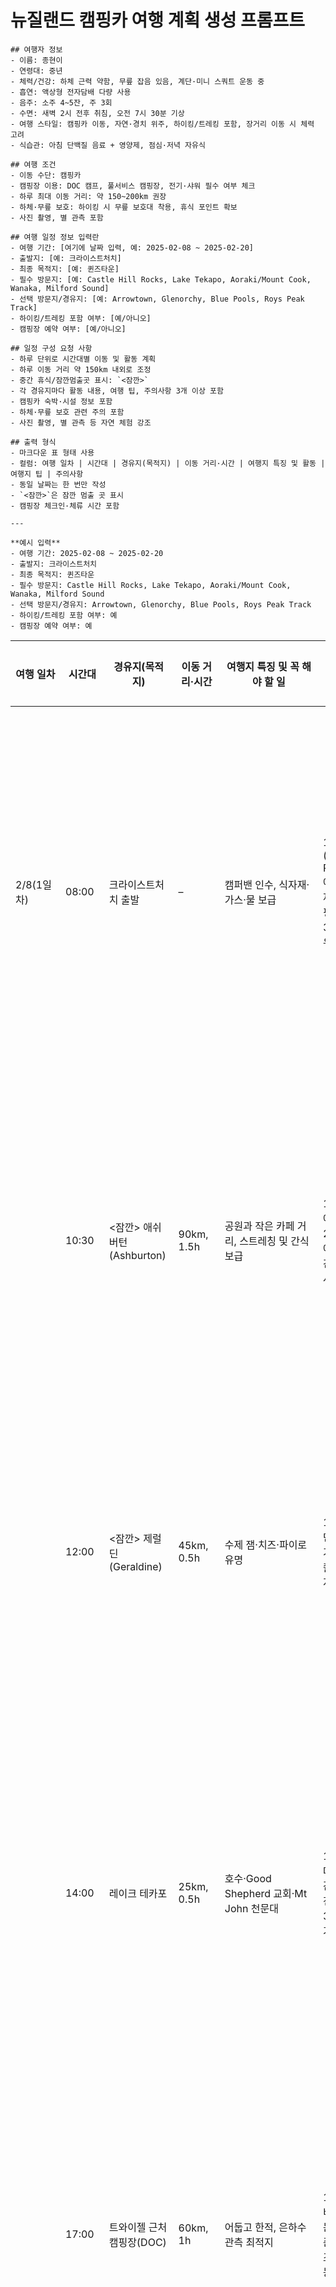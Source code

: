 # 뉴질랜드 캠핑카 여행 계획 생성 프롬프트

```
## 여행자 정보
- 이름: 종현이
- 연령대: 중년
- 체력/건강: 하체 근력 약함, 무릎 잡음 있음, 계단·미니 스쿼트 운동 중
- 흡연: 액상형 전자담배 다량 사용
- 음주: 소주 4~5잔, 주 3회
- 수면: 새벽 2시 전후 취침, 오전 7시 30분 기상
- 여행 스타일: 캠핑카 이동, 자연·경치 위주, 하이킹/트레킹 포함, 장거리 이동 시 체력 고려
- 식습관: 아침 단백질 음료 + 영양제, 점심·저녁 자유식

## 여행 조건
- 이동 수단: 캠핑카
- 캠핑장 이용: DOC 캠프, 풀서비스 캠핑장, 전기·샤워 필수 여부 체크
- 하루 최대 이동 거리: 약 150~200km 권장
- 하체·무릎 보호: 하이킹 시 무릎 보호대 착용, 휴식 포인트 확보
- 사진 촬영, 별 관측 포함

## 여행 일정 정보 입력란
- 여행 기간: [여기에 날짜 입력, 예: 2025-02-08 ~ 2025-02-20]
- 출발지: [예: 크라이스트처치]
- 최종 목적지: [예: 퀸즈타운]
- 필수 방문지: [예: Castle Hill Rocks, Lake Tekapo, Aoraki/Mount Cook, Wanaka, Milford Sound]
- 선택 방문지/경유지: [예: Arrowtown, Glenorchy, Blue Pools, Roys Peak Track]
- 하이킹/트레킹 포함 여부: [예/아니오]
- 캠핑장 예약 여부: [예/아니오]

## 일정 구성 요청 사항
- 하루 단위로 시간대별 이동 및 활동 계획
- 하루 이동 거리 약 150km 내외로 조정
- 중간 휴식/잠깐멈출곳 표시: `<잠깐>`
- 각 경유지마다 활동 내용, 여행 팁, 주의사항 3개 이상 포함
- 캠핑카 숙박·시설 정보 포함
- 하체·무릎 보호 관련 주의 포함
- 사진 촬영, 별 관측 등 자연 체험 강조

## 출력 형식
- 마크다운 표 형태 사용
- 컬럼: 여행 일차 | 시간대 | 경유지(목적지) | 이동 거리·시간 | 여행지 특징 및 활동 | 여행지 팁 | 주의사항
- 동일 날짜는 한 번만 작성
- `<잠깐>`은 잠깐 멈출 곳 표시
- 캠핑장 체크인·체류 시간 포함

---

**예시 입력**
- 여행 기간: 2025-02-08 ~ 2025-02-20
- 출발지: 크라이스트처치
- 최종 목적지: 퀸즈타운
- 필수 방문지: Castle Hill Rocks, Lake Tekapo, Aoraki/Mount Cook, Wanaka, Milford Sound
- 선택 방문지/경유지: Arrowtown, Glenorchy, Blue Pools, Roys Peak Track
- 하이킹/트레킹 포함 여부: 예
- 캠핑장 예약 여부: 예

```

| 여행 일차 | 시간대 | 경유지(목적지) | 이동 거리·시간 | 여행지 특징 및 꼭 해야 할 일 | 여행지 팁 | 주의사항 |
|-----------|--------|----------------|----------------|------------------------------|-----------|-----------|
| 2/8(1일차) | 08:00 | 크라이스트처치 출발 | – | 캠퍼밴 인수, 식자재·가스·물 보급 | 1) 대형마트(Countdown, Pak’nSave)에서 미리 식자재 구입 2) 캠핑용 가스 체크 3) 물탱크 채우기 | 1) 도심 혼잡, 주차장 좁음 2) 출근 시간 피할 것 3) 교통 신호 많음 | 
| | 10:30 | <잠깐> 애쉬버턴(Ashburton) | 90km, 1.5h | 공원과 작은 카페 거리, 스트레칭 및 간식 보급 | 1) 공원 벤치에서 잠깐 휴식 2) 지역 카페에서 커피 3) 간단한 화장실 사용 가능 | 1) 장거리 트럭 통행 많음 2) 주차 제한 3) 빠른 체류 권장 |
| | 12:00 | <잠깐> 제럴딘(Geraldine) | 45km, 0.5h | 수제 잼·치즈·파이로 유명 | 1) 점심용 간단한 파이 구입 가능 2) 사진 촬영 스팟 3) 지역 상점 구경 | 1) 마을 주차 제한 2) 관광객 붐빔 3) 소량 현금 필요 |
| | 14:00 | 레이크 테카포 | 25km, 0.5h | 호수·Good Shepherd 교회·Mt John 천문대 | 1) 낮에 천문대 올라 풍경 감상 2) 카페 전망대 추천 3) 호수 산책 가능 | 1) 사진 촬영 인파 많음 2) 강한 햇빛, 자외선 차단 필수 3) 주차 제한 |
| | 17:00 | 트와이젤 근처 캠핑장(DOC) | 60km, 1h | 어둡고 한적, 은하수 관측 최적지 | 1) 별 관측 준비 2) 장작 또는 휴대용 랜턴 준비 3) 주변 조용한 산책 가능 | 1) 전기·상수 제한 2) 밤 기온 낮음 3) 음식 냄새 주의 | 
| 2/9(2일차) | 08:00–09:30 | 아오라키 마운트쿡 빌리지 | 65km, 1.5h | 국립공원 진입, 방문자센터 | 1) 트레일 지도 수령 2) 캠퍼밴 전용 주차 확인 3) 출발 전 화장실 사용 | 1) 날씨 변화 심함 2) 주차 공간 제한 3) 곤충 대비 |
| | 09:30–10:00 | <잠깐> Tasman Glacier 전망대 | – | 짧은 워크, 빙하호수 풍경 | 1) 드론 촬영 가능 지역 2) 사진 촬영 최적 시간 3) 가벼운 산책 | 1) 바람 강함 2) 미끄러운 돌길 주의 3) 햇빛 반사 주의 |  
| | 10:00–15:00 | 후커밸리 트랙 | – | 吊다리·빙하 전망, 왕복 3h | 1) 점심 도시락 지참 2) 충분한 수분 확보 3) 편한 등산화 필수 | 1) 햇볕 강함, 자외선 차단 2) 강수 시 길 미끄러움 3) 무릎 보호대 착용 권장 |
| | 15:30 | <잠깐> 푸카키 호수 전망대 | 40km, 1h | 맑은 날 Mt Cook 정면 뷰 | 1) 사진 촬영 2) 간단한 휴식 3) 드론 촬영 가능 | 1) 주차 제한 2) 바람 강함 3) 짧게 체류 권장 | 
| | 16:00–17:00 | 글렌태너 홀리데이 파크 | 20km, 0.5h | 샤워·주방·전기 완비 | 1) 캠퍼밴 친화적 2) 장기 숙박 캠퍼 많음 3) 예약 필수 | 1) 여름 성수기 붐빔 2) 야외 활동 시 벌 주의 3) 쓰레기 처리 확인 | 
| 2/10(3일차) | 08:00–12:00 | 오마라마 → 린디스 패스 | 120km, 2h | 고원 도로, 황량한 산맥 뷰 | 1) 뷰포인트 정차 2) 사진 스팟 다수 3) 간단 간식 준비 | 1) 급커브·내리막 주의 2) 날씨 변화 주시 3) 트럭 통행 많음 |
|  | 09:00 | <잠깐> Clay Cliffs | – | 침식 절벽, 기괴한 풍경 | 1) 20분 산책 2) 사진 촬영 3) 현금 소액 입장료 필요 | 1) 사유지 2) 미끄러운 돌길 주의 3) 짧게 체류 권장 | 
|  | 10:30 | <잠깐> Lindis Pass Lookout | – | 남섬 대표 산맥 전망 | 1) 사진 촬영 2) 짧은 휴식 3) 드론 촬영 가능 | 1) 추위 대비 2) 바람 강함 3) 차량 안전 주의 | 
|  | 12:00–15:00 | 와나카 호수 | 100km, 1.5h | #ThatWanakaTree, 호수 드라이브 | 1) 피크닉 2) 산책로 이용 3) 호수 주변 사진 촬영 | 1) 호숫가 붐빔 2) 강한 햇빛 대비 3) 곤충 주의 | 
|  | 15:00–17:00 | 와나카 캠핑장 | – | DOC 캠프, 호수변 | 1) 타운 인접 편리 2) 캠핑장 안내 확인 3) 장거리 운전 후 휴식 | 1) 전기·온수 여부 확인 2) 야생 동물 주의 3) 음식 보관 주의 |
| 2/11(4일차) | 08:00–14:00 | 로이스 피크 트랙 | – | 왕복 5~6h 하이킹, 호수·산맥 절경 | 1) 무릎 보호대 착용 2) 충분한 수분과 간식 3) 일찍 출발 | 1) 경사 심해 체력 소모 큼 2) 햇볕 강함 3) 하이킹 장비 필수 |
|  | 15:00–17:00 | 와나카 캠핑장 | – | 하이킹 후 휴식 | 1) 호수변 카페에서 커피 2) 하체 스트레칭 3) 별 관측 준비 | 1) 추위 대비 2) 장거리 이동 후 피로 주의 3) 음식 관리 | 
| 2/12(5일차) | 08:00–12:00 | 테아나우 | 230km, 4h | 밀포드 사운드 전 거점 | 1) 연료·식자재 보급 2) 휴식 스팟 확인 3) 도로 안전 운전 | 1) 도로 길고 단조로움 2) 과속 주의 3) 장거리 운전 피로 주의 |
|  | 10:00 | <잠깐> 킹스턴(Kingston) | – | 증기기관차 박물관 | 1) 짧게 구경 2) 사진 촬영 3) 트레인 체험 | 1) 캠퍼밴 주차 확인 2) 운영 시간 확인 3) 체류 짧게 |
|  | 13:00–17:00 | 테아나우 레이크뷰 캠프 | – | 샤워·전기·부엌 완비 | 1) 장기 캠퍼 많음 2) 캠핑장 안내 확인 3) 호수 산책 | 1) 예약 필수 2) 야생 동물 주의 3) 음식 냄새 관리 |  
| 2/13(6일차) | 08:00–11:00 | 밀포드 사운드 | 120km, 3h | 피오르드 드라이브 절경 | 1) 터널 통과 대기 예상 2) 짧은 워크 가능 3) 사진 스팟 많음 | 1) 비 내릴 확률 높음 2) 급커브 운전 주의 3) 터널 안전 |
|  | 09:30 | <잠깐> 미러 레이크(Mirror Lake) | – | 산 반영 호수 | 1) 10분 산책 2) 사진 촬영 3) 가벼운 휴식 | 1) 모기 많음 2) 주차 공간 제한 3) 짧게 체류 |  
|  | 12:00–14:00 | 밀포드 사운드 크루즈 | – | 폭포·돌고래·물개 관찰 | 1) 방수 자켓 2) 망원렌즈 준비 3) 휴대품 방수 | 1) 비 내릴 확률 높음 2) 파도에 흔들림 주의 3) 출발 시간 확인 | 
|  | 15:00–17:00 | 테아나우 캠프 복귀 | – | 캠핑, 휴식·세탁 | 1) 장거리 운전 후 피로 회복 2) 음식 준비 3) 별 관측 가능 | 1) 야생 동물 주의 2) 전기·샤워 확인 3) 안전 장비 준비 |
| 2/14(7일차) | 08:00–12:00 | 퀸즈타운 북쪽 경유 | 170km, 3h | 드라이브, 호수·산 전망 | 1) 크롬웰 와인밸리 경유 가능 2) 휴게소에서 사진 3) 간식 준비 | 1) 도심 혼잡 주의 2) 연료 확인 3) 휴식 자주 |
|  | 09:30 | <잠깐> 애로우타운(Arrowtown) | – | 옛 금광 마을, 짧은 산책 | 1) 금광 체험 가능 2) 사진 촬영 3) 카페 이용 | 1) 좁은 거리 주차 주의 2) 관광객 붐빔 3) 체류 5–10분 권장 |
|  | 13:00–17:00 | 글레노키(Glenorchy) | 50km, 1h | 반지의 제왕 촬영지, 호수·산맥 풍경 | 1) 호수변 트레일 짧게 산책 2) 사진 촬영 3) 캠퍼밴 주차 넉넉 | 1) 날씨 변화 빠름 2) 연료·식량 확인 3) 곤충 대비 |
|  | 17:00 | 글레노키 캠핑 | – | DOC 캠프, 호수뷰 | 1) 간단한 화장실만 2) 캠프파이어 금지 3) 호수 산책 가능 | 1) 음식 냄새 관리 2) 야생 동물 주의 3) 방한 준비 |
| 2/15(8일차) | 08:00–15:00 | 마운트 아스파이어링 NP 드라이브 | – | 폭포·계곡·숲 풍경 | 1) 블루풀스 산책 2) 사진 스팟 확인 3) 가벼운 피크닉 가능 | 1) 비 내리면 진입 제한 2) 곤충 대비 3) 차량 안전 확인 |
|  | 09:30 | <잠깐> 블루 풀스(Blue Pools) | – | 옥색 계류, 짧은 산책로 | 1) 5–10분 산책 2) 사진 촬영 3) 물 소리 감상 | 1) 비 오면 색 탁해짐 2) 미끄러운 돌길 주의 3) 짧게 체류 |
|  | 16:00–17:00 | 와나카 캠핑장 복귀 | – | 캠핑, 별 관측 | 1) 야경 촬영 2) 간단한 요리 3) 휴식 | 1) 추위 대비 2) 야생 동물 주의 3) 화재 안전 |  
| 2/16(9일차) | 08:00–12:00 | 퀸즈타운 | 70km, 1.5h | 곤돌라·전망대 선택 | 1) 도심 보급, 기념품 2) 편한 신발 추천 3) 곤돌라 티켓 사전 확인 | 1) 유료주차 필수 2) 관광객 붐빔 3) 도로 교통 혼잡 |
|  | 12:30 | <잠깐> 퀸즈타운 호수변 | – | 와카티푸 호수 산책 | 1) 5–10분 산책 2) 사진 촬영 3) 카페 이용 가능 | 1) 곤충 대비 2) 날씨 변화 주의 3) 짧게 체류 |
|  | 13:00–17:00 | 퀸즈타운 캠프 | – | 풀서비스 캠핑장 | 1) 레스토랑·상점 도보 접근 2) 샤워·전기 완비 3) 캠프파이어 허용 여부 확인 | 1) 예약 필수 2) 야생 동물 주의 3) 음식 냄새 관리 |
| 2/17(10일차) | 08:00–17:00 | 퀸즈타운 근교 투어 | – | 애로우타운, 글레노키 재방문 | 1) 짧은 정차 여행 적합 2) 사진 촬영 3) 카페·기념품 이용 | 1) 주차 공간 확인 2) 연료·식량 관리 3) 날씨 변화 주의 |
|  | 10:00 | <잠깐> 케네디스 포인트(Kennedy's Point) | – | 와카티푸 호수 전망 | 1) 5–10분 산책 2) 사진 촬영 3) 휴식 | 1) 미끄러운 길 주의 2) 짧게 체류 3) 개인 안전 주의 |
| 2/18(11일차)| 종일 | 퀸즈타운 자유일 | – | 와카티푸 호수 산책, 여유 | 1) 와인·기념품 쇼핑 2) 카페 방문 3) 사진 촬영 | 1) 도심 혼잡 주의 2) 주차 제한 3) 짧은 체류 스팟만 추천 |
|  | 15:00 | <잠깐> 퀸즈타운 가든 | – | 호수와 산 전망, 산책 | 1) 5–10분 산책 2) 사진 촬영 3) 휴식 | 1) 곤충 주의 2) 날씨 변화 주의 3) 짧게 체류 |
|  | 17:00 | 퀸즈타운 캠핑장 | – | 출국 전 캠퍼밴 정리 | 1) 쓰레기·주유 확인 2) 캠퍼밴 청소 3) 짐 정리 | 1) 반납 조건 확인 2) 전기·상수 확인 3) 안전 장비 준비 |
| 2/19(12일차) | 오후 | 퀸즈타운 캠핑장 | – | 출국 준비 | 1) 캠퍼밴 정리 2) 짐 정리 3) 음식 정리 | 1) 쓰레기 처리 2) 전기·가스 확인 3) 안전 점검 |
| 2/20(13일차) | 05:00 | 퀸즈타운 캠핑 → 공항 | 10km, 20분 | 출국 준비 | 1) 캠퍼밴 반납 후 체크인 2) 조기 출발 필수 3) 공항 안내 확인 | 1) 교통 상황 확인 2) 짐 최종 확인 3) 여권·항공권 준비 |
